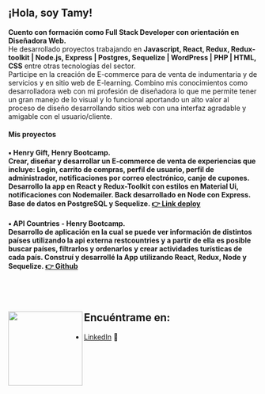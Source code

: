 <h2>¡Hola, soy Tamy!</h2>

<p><b>Cuento con formación como Full Stack Developer con orientación en Diseñadora Web. </b><br>
He desarrollado proyectos trabajando en <b>Javascript, React, Redux, Redux-toolkit | Node.js, Express | Postgres, Sequelize | WordPress | PHP | HTML, CSS</b> entre otras tecnologías del sector. <br>
Participe en la creación de E-commerce para de venta de indumentaria y de servicios y en sitio web de E-learning. 
Combino mis conocimientos como desarrolladora web con mi profesión de diseñadora lo que me permite tener un gran manejo de lo visual y lo funcional aportando un alto valor al proceso de diseño desarrollando sitios web con una interfaz agradable y amigable con el usuario/cliente.</p>

<h4> Mis proyectos <h4>
<b>▪ Henry Gift, Henry Bootcamp.</b><br>
Crear, diseñar y desarrollar un E-commerce de venta de experiencias que incluye: Login, carrito de compras, perfil de usuario, perfil de administrador, notificaciones 
por correo electrónico, canje de cupones. Desarrollo la app en React y Redux-Toolkit con estilos en Material Ui, notificaciones con Nodemailer. Back desarrollado en Node con Express. Base de datos en PostgreSQL y Sequelize. <a href="https://henry-gift.vercel.app/">👉 Link deploy</a> <br> <br>
▪ API Countries - Henry Bootcamp.<br>
Desarrollo de aplicación en la cual se puede ver información de distintos países utilizando la api externa restcountries y a partir de ella es posible buscar países, 
filtrarlos y ordenarlos y crear actividades turísticas de cada país. Construí y desarrollé la App utilizando React, Redux, Node y Sequelize. 
<a href="https://github.com/tamarab9/PI-Countries">👉 Github</a> </p><br><br>


## Encuéntrame en: <a href="https://github.com/tamarab9"><img align="left" width="150" height="150" src="https://raw.githubusercontent.com/tamarab9/tamarab9/main/clipart382410.png"></a>
- <a href="https://www.linkedin.com/in/tamara-berim">LinkedIn</a> 💼

